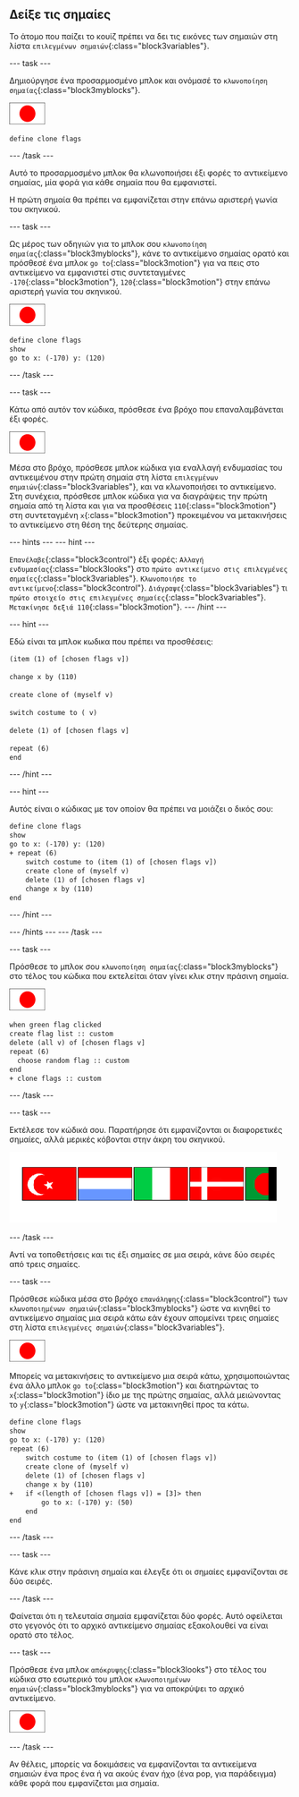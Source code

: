 ## Δείξε τις σημαίες

Το άτομο που παίζει το κουίζ πρέπει να δει τις εικόνες των σημαιών στη λίστα `επιλεγμένων σημαιών`{:class="block3variables"}.

--- task ---

Δημιούργησε ένα προσαρμοσμένο μπλοκ και ονόμασέ το `κλωνοποίηση σημαίας`{:class="block3myblocks"}.

![Αντικείμενο σημαίας](images/flag-sprite.png)

```blocks3
define clone flags
```

--- /task ---

Αυτό το προσαρμοσμένο μπλοκ θα κλωνοποιήσει έξι φορές το αντικείμενο σημαίας, μία φορά για κάθε σημαία που θα εμφανιστεί.

Η πρώτη σημαία θα πρέπει να εμφανίζεται στην επάνω αριστερή γωνία του σκηνικού.

--- task ---

Ως μέρος των οδηγιών για το μπλοκ σου `κλωνοποίηση σημαίας`{:class="block3myblocks"}, κάνε το αντικείμενο σημαίας ορατό και πρόσθεσέ ένα μπλοκ `go to`{:class="block3motion"} για να πεις στο αντικείμενο να εμφανιστεί στις συντεταγμένες `-170`{:class="block3motion"}, `120`{:class="block3motion"} στην επάνω αριστερή γωνία του σκηνικού.

![Αντικείμενο σημαίας](images/flag-sprite.png)

```blocks3
define clone flags
show
go to x: (-170) y: (120)
```

--- /task ---

--- task ---

Κάτω από αυτόν τον κώδικα, πρόσθεσε ένα βρόχο που επαναλαμβάνεται έξι φορές.

![Αντικείμενο σημαίας](images/flag-sprite.png)

Μέσα στο βρόχο, πρόσθεσε μπλοκ κώδικα για εναλλαγή ενδυμασίας του αντικειμένου στην πρώτη σημαία στη λίστα `επιλεγμένων σημαιών`{:class="block3variables"}, και να κλωνοποιήσει το αντικείμενο. Στη συνέχεια, πρόσθεσε μπλοκ κώδικα για να διαγράψεις την πρώτη σημαία από τη λίστα και για να προσθέσεις `110`{:class="block3motion"} στη συντεταγμένη `x`{:class="block3motion"} προκειμένου να μετακινήσεις το αντικείμενο στη θέση της δεύτερης σημαίας.

--- hints ---
 --- hint ---
 
 `Επανέλαβε`{:class="block3control"} έξι φορές: `Αλλαγή ενδυμασίας`{:class="block3looks"} στο `πρώτο αντικείμενο στις επιλεγμένες σημαίες`{:class="block3variables"}. `Κλωνοποιήσε το αντικείμενο`{:class="block3control"}. `Διάγραψε`{:class="block3variables"} τι `πρώτο στοιχείο στις επιλεγμένες σημαίες`{:class="block3variables"}. `Μετακίνησε δεξιά 110`{:class="block3motion"}.
--- /hint ---

--- hint ---

Εδώ είναι τα μπλοκ κωδικα που πρέπει να προσθέσεις:

```blocks3
(item (1) of [chosen flags v])

change x by (110)

create clone of (myself v)

switch costume to ( v)

delete (1) of [chosen flags v]

repeat (6)
end
```

--- /hint ---

--- hint ---

Αυτός είναι ο κώδικας με τον οποίον θα πρέπει να μοιάζει ο δικός σου:

```blocks3
define clone flags
show
go to x: (-170) y: (120)
+ repeat (6)
    switch costume to (item (1) of [chosen flags v])
    create clone of (myself v)
    delete (1) of [chosen flags v]
    change x by (110)
end
```

--- /hint ---

--- /hints ---
--- /task ---

--- task ---

Πρόσθεσε το μπλοκ σου `κλωνοποίηση σημαίας`{:class="block3myblocks"} στο τέλος του κώδικα που εκτελείται όταν γίνει κλικ στην πράσινη σημαία.

![Αντικείμενο σημαίας](images/flag-sprite.png)

```blocks3
when green flag clicked
create flag list :: custom
delete (all v) of [chosen flags v]
repeat (6)
  choose random flag :: custom
end
+ clone flags :: custom
```

--- /task ---

--- task ---

Εκτέλεσε τον κώδικά σου. Παρατήρησε ότι εμφανίζονται οι διαφορετικές σημαίες, αλλά μερικές κόβονται στην άκρη του σκηνικού.

![Οι σημαίες βγαίνουν εκτός οθόνης](images/flags-off-the-screen.png)

--- /task ---

Αντί να τοποθετήσεις και τις έξι σημαίες σε μια σειρά, κάνε δύο σειρές από τρεις σημαίες.

--- task ---

Πρόσθεσε κώδικα μέσα στο βρόχο `επανάληψης`{:class="block3control"} των `κλωνοποιημένων σημαιών`{:class="block3myblocks"} ώστε να κινηθεί το αντικείμενο σημαίας μια σειρά κάτω εάν έχουν απομείνει τρεις σημαίες στη λίστα `επιλεγμένες σημαιών`{:class="block3variables"}.

![Αντικείμενο σημαίας](images/flag-sprite.png)

Μπορείς να μετακινήσεις το αντικείμενο μια σειρά κάτω, χρησιμοποιώντας ένα άλλο μπλοκ `go to`{:class="block3motion"} και διατηρώντας το `x`{:class="block3motion"} ίδιο με της πρώτης σημαίας, αλλά μειώνοντας το `y`{:class="block3motion"} ώστε να μετακινηθεί προς τα κάτω.

```blocks3
define clone flags
show
go to x: (-170) y: (120)
repeat (6)
    switch costume to (item (1) of [chosen flags v])
    create clone of (myself v)
    delete (1) of [chosen flags v]
    change x by (110)
+   if <(length of [chosen flags v]) = [3]> then
        go to x: (-170) y: (50)
    end
end
```

--- /task ---

--- task ---

Κάνε κλικ στην πράσινη σημαία και έλεγξε ότι οι σημαίες εμφανίζονται σε δύο σειρές.

--- /task ---

Φαίνεται ότι η τελευταία σημαία εμφανίζεται δύο φορές. Αυτό οφείλεται στο γεγονός ότι το αρχικό αντικείμενο σημαίας εξακολουθεί να είναι ορατό στο τέλος.

--- task ---

Πρόσθεσε ένα μπλοκ `απόκρυψης`{:class="block3looks"} στο τέλος του κώδικα στο εσωτερικό του μπλοκ `κλωνοποιημένων σημαιών`{:class="block3myblocks"} για να αποκρύψει το αρχικό αντικείμενο.

![Αντικείμενο σημαίας](images/flag-sprite.png)

--- /task ---

Αν θέλεις, μπορείς να δοκιμάσεις να εμφανίζονται τα αντικείμενα σημαιών ένα προς ένα ή να ακούς έναν ήχο (ένα pop, για παράδειγμα) κάθε φορά που εμφανίζεται μια σημαία.
